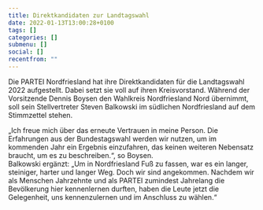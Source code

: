 ```yaml
---
title: Direktkandidaten zur Landtagswahl
date: 2022-01-13T13:00:28+0100
tags: []
categories: []
submenu: []
social: []
recentfrom: ""
---
```

Die  PARTEI  Nordfriesland  hat ihre Direktkandidaten für die Landtagswahl 2022 aufgestellt. Dabei setzt sie  voll  auf  ihren  Kreisvorstand.  Während der  Vorsitzende  Dennis Boysen  den  Wahlkreis  Nordfriesland  Nord  übernimmt,  soll  sein Stellvertreter  Steven  Balkowski  im  südlichen Nordfriesland  auf  dem Stimmzettel stehen.

„Ich  freue  mich  über  das  erneute  Vertrauen  in  meine  Person.  Die Erfahrungen  aus  der  Bundestagswahl  werden  wir  nutzen,  um  im kommenden  Jahr  ein  Ergebnis  einzufahren,  das  keinen  weiteren Nebensatz  braucht,  um  es  zu  beschreiben.“,  so  Boysen.  
Balkowski ergänzt:  „Um  in  Nordfriesland  Fuß  zu  fassen,  war  es  ein  langer, steiniger,   harter   und   langer   Weg.   Doch   wir   sind angekommen. Nachdem  wir  als  Menschen  Jahrzehnte  und  als  PARTEI  zumindest Jahrelang  die  Bevölkerung  hier  kennenlernen  durften, haben  die Leute jetzt die Gelegenheit, uns kennenzulernen und im Anschluss zu wählen.“